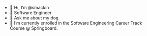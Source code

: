 - 👋  Hi, I’m @smackin
- 👀  Software Engineer
- 🐶  Ask me about my dog.  
- 🌱  I’m currently enrolled in the Software Engineering Career Track Course @ Springboard.

<!---
smackin/smackin is a ✨ special ✨ repository because its `README.md` (this file) appears on your GitHub profile.
You can click the Preview link to take a look at your changes.
--->
